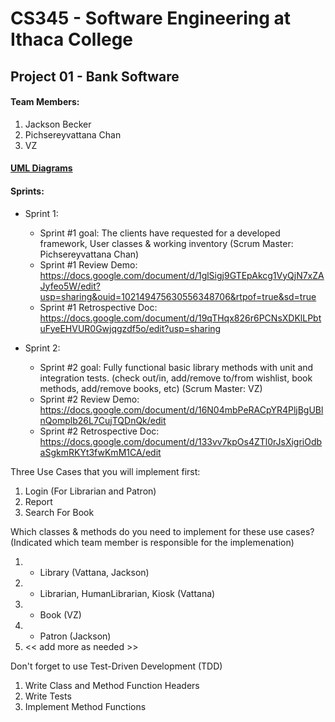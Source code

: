 # CS345 - Software Engineering at Ithaca College
## Project 01 - Bank Software

#### Team Members:
1. Jackson Becker 
2. Pichsereyvattana Chan 
3. VZ


#### <a href="https://drive.google.com/file/d/1NmmAWLjzSOZznr54E5h0V06SBwgq8pqn/view?usp=sharing" target="_blank">UML Diagrams<a/>

#### Sprints:
- Sprint 1: 
   * Sprint #1 goal: The clients have requested for a developed framework, User classes & working inventory (Scrum Master: Pichsereyvattana Chan) <br/>
   * Sprint #1 Review Demo: https://docs.google.com/document/d/1glSigj9GTEpAkcg1VyQjN7xZAJyfeo5W/edit?usp=sharing&ouid=102149475630556348706&rtpof=true&sd=true <br/>
   * Sprint #1 Retrospective Doc: https://docs.google.com/document/d/19qTHqx826r6PCNsXDKlLPbtuFyeEHVUR0Gwjqgzdf5o/edit?usp=sharing <br/>

- Sprint 2: 
   * Sprint #2 goal: Fully functional basic library methods with unit and integration tests. (check out/in, add/remove to/from wishlist, book methods, add/remove books, etc) (Scrum Master: VZ)<br/>
   * Sprint #2 Review Demo: https://docs.google.com/document/d/16N04mbPeRACpYR4PljBgUBlnQomplb26L7CujTQDnQk/edit <br/>
   * Sprint #2 Retrospective Doc: https://docs.google.com/document/d/133vv7kpOs4ZTl0rJsXigriOdbaSgkmRKYt3fwKmM1CA/edit <br/>

Three Use Cases that you will implement first:
1. Login (For Librarian and Patron)
2. Report 
3. Search For Book

Which classes & methods do you need to implement for these use cases?
(Indicated which team member is responsible for the implemenation)
1. - Library (Vattana, Jackson)
2. - Librarian, HumanLibrarian, Kiosk (Vattana)
3. - Book (VZ)
4. - Patron (Jackson)
5. << add more as needed >>

Don't forget to use Test-Driven Development (TDD)
1. Write Class and Method Function Headers
2. Write Tests
3. Implement Method Functions


